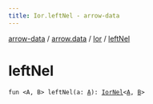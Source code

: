 ```yaml
---
title: Ior.leftNel - arrow-data
---
```


[arrow-data](../../index.html) / [arrow.data](../index.html) / [Ior](index.html) / [leftNel](./left-nel.html)

# leftNel

`fun <A, B> leftNel(a: `[`A`](left-nel.html#A)`): `[`IorNel`](../-ior-nel.html)`<`[`A`](left-nel.html#A)`, `[`B`](left-nel.html#B)`>`